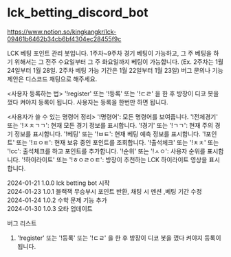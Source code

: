 # lck_betting_discord_bot


https://www.notion.so/kingkangkr/lck-09461b6462b34cb6bf4304ec28455f9c

LCK 베팅 포인트 관리 봇입니다.
1주차~9주차 경기 베팅이 가능하고, 그 주 베팅을 하기 위해서는 그 전주 수요일부터 그 주 화요일까지 베팅이 가능합니다.
(Ex. 2주차는 1월 24일부터 1월 28일. 2주차 베팅 가능 기간은 1월 22일부터 1월 23일)
버그 문의나 기능 제안은 디스코드 채팅으로 해주세요.


<사용자 등록하는 법>
 '!register' 또는 '!등록'  또는 '!ㄷㄹ' 을 한 후 방장이 디코 봇을 껐다 켜야지 등록이 됩니다. 사용자는 등록을 한번만 하면 됩니다.

<사용자가 쓸 수 있는 명령어 정리>
'!명령어': 모든 명령어를 보여줍니다.
'!전체경기' 또는 '!ㅈㅊㄱㄱ': 현재 모든 경기 정보를 표시합니다.
'!경기' 또는 '!ㄱㄱ': 현재 주의 경기 정보를 표시합니다.
'!베팅' 또는 '!ㅂㅌ': 현재 베팅 예측 정보를 표시합니다.
'!포인트' 또는 '!ㅍㅇㅌ': 현재 보유 중인 포인트를 조회합니다.
'!출석체크' 또는 '!ㅊㅊ' 또는 '!cc': 출석체크를 하고 포인트를 추가합니다.
'!순위' 또는 '!ㅅㅇ': 사용자 순위를 표시합니다.
'!하이라이트' 또는 '!ㅎㅇㄹㅇㅌ': 방장이 추천하는 LCK 하이라이트 영상을 표시합니다.

2024-01-21 1.0.0 lck betting bot 시작  
2024-01-23 1.0.1 블랙잭 무승부시 포인트 반환, 채팅 시 멘션 ,베팅 기간 수정  
2024-01-24 1.0.2 수학 문제 기능 추가  
2024-01-30 1.0.3 오타 업데이트  

버그 리스트
1. '!register' 또는 '!등록'  또는 '!ㄷㄹ' 을 한 후 방장이 디코 봇을 껐다 켜야지 등록이 됩니다.




